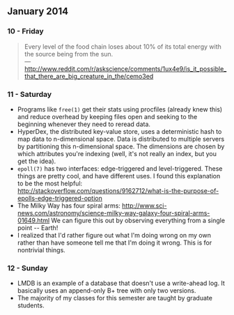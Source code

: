 ## January 2014

### 10 - Friday
> Every level of the food chain loses about 10% of its total energy with the source being from the sun.
> <br/>— http://www.reddit.com/r/askscience/comments/1ux4e9/is_it_possible_that_there_are_big_creature_in_the/cemo3ed

### 11 - Saturday
* Programs like `free(1)` get their stats using procfiles (already knew this) and
  reduce overhead by keeping files open and seeking to the beginning whenever they
  need to reread data.
* HyperDex, the distributed key-value store, uses a deterministic hash to map data
  to n-dimensional space. Data is distributed to multiple servers by partitioning
  this n-dimensional space. The dimensions are chosen by which attributes you're
  indexing (well, it's not really an index, but you get the idea).
* `epoll(7)` has two interfaces: edge-triggered and level-triggered. These things
  are pretty cool, and have different uses.
  I found this explanation to be the most helpful: http://stackoverflow.com/questions/9162712/what-is-the-purpose-of-epolls-edge-triggered-option
* The Milky Way has four spiral arms: http://www.sci-news.com/astronomy/science-milky-way-galaxy-four-spiral-arms-01649.html
  We can figure this out by observing everything from a single point -- Earth!
* I realized that I'd rather figure out what I'm doing wrong on my own rather than
  have someone tell me that I'm doing it wrong. This is for nontrivial things.

### 12 - Sunday
* LMDB is an example of a database that doesn't use a write-ahead log. It basically uses
  an append-only B+ tree with only two versions.
* The majority of my classes for this semester are taught by graduate students.
